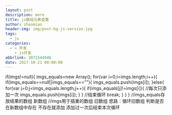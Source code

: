 ```yaml
---
layout: post
description: more
title: js数组元素查重
author: shaomiao
header-img: img/post-bg-js-version.jpg
tags:
  - js
categories:
  - - 开发
    - js开发
abbrlink: 3071544946
date: 2017-10-21 00:00:00
---
```

if(imgs!=null){
	imgs_equals=new Array();
	for(var i=0;i<imgs.length;i++){
		if(imgs_equals==null||imgs_equals==""){
			imgs_equals.push(imgs[i]);
		}else{
			for(var j=0;j<imgs_equals.length;j++){
				if(imgs_equals[j]!=imgs[i]){
					//每次只添加一次
					imgs_equals.push(imgs[i]);
				}
			}
			//结束循环
			break;
		}
	}
}
//imgs_equals存放结果的数组 新数组
//imgs用于插重的数组 旧数组
思路：循环旧数组 判断是否在新数组中存在 不存在就添加
添加过一次后结束本次循环
